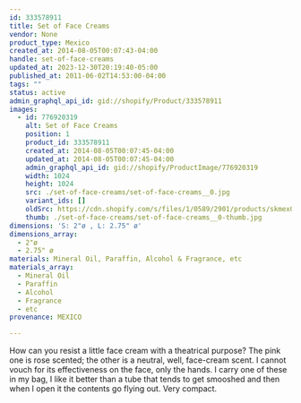 ```yaml
---
id: 333578911
title: Set of Face Creams
vendor: None
product_type: Mexico
created_at: 2014-08-05T00:07:43-04:00
handle: set-of-face-creams
updated_at: 2023-12-30T20:19:40-05:00
published_at: 2011-06-02T14:53:00-04:00
tags: ""
status: active
admin_graphql_api_id: gid://shopify/Product/333578911
images:
  - id: 776920319
    alt: Set of Face Creams
    position: 1
    product_id: 333578911
    created_at: 2014-08-05T00:07:45-04:00
    updated_at: 2014-08-05T00:07:45-04:00
    admin_graphql_api_id: gid://shopify/ProductImage/776920319
    width: 1024
    height: 1024
    src: ./set-of-face-creams/set-of-face-creams__0.jpg
    variant_ids: []
    oldSrc: https://cdn.shopify.com/s/files/1/0589/2901/products/skmex0016.tif.jpeg?v=1407211665
    thumb: ./set-of-face-creams/set-of-face-creams__0-thumb.jpg
dimensions: 'S: 2"ø , L: 2.75" ø'
dimensions_array:
  - 2"ø
  - 2.75" ø
materials: Mineral Oil, Paraffin, Alcohol & Fragrance, etc
materials_array:
  - Mineral Oil
  - Paraffin
  - Alcohol
  - Fragrance
  - etc
provenance: MEXICO

---
```


How can you resist a little face cream with a theatrical purpose? The pink one is rose scented; the other is a neutral, well, face-cream scent. I cannot vouch for its effectiveness on the face, only the hands. I carry one of these in my bag, I like it better than a tube that tends to get smooshed and then when I open it the contents go flying out. Very compact.